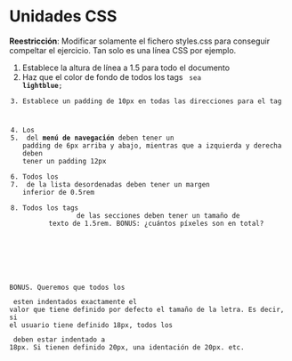 # Unidades CSS

**Reestricción**: Modificar solamente el fichero styles.css para conseguir compeltar el ejercicio. Tan solo es una línea CSS por ejemplo.

1. Establece la altura de línea a 1.5 para todo el documento
2. Haz que el color de fondo de todos los tags <code> sea **lightblue**;
3. Establece un padding de 10px en todas las direcciones para el tag <pre>
4. Los <li> del **menú de navegación** deben tener un padding de 6px arriba y abajo, mientras que a izquierda y derecha deben tener un padding 12px
5. Todos los <li> de la lista desordenadas deben tener un margen inferior de 0.5rem
6. Todos los tags <header> de las secciones deben tener un tamaño de texto de 1.5rem. BONUS: ¿cuántos píxeles son en total?

BONUS. Queremos que todos los <p> esten indentados exactamente el valor que tiene definido por defecto el tamaño de la letra. Es decir, si el usuario tiene definido 18px, todos los <p> deben estar indentado a 18px. Si tienen definido 20px, una identación de 20px. etc.
